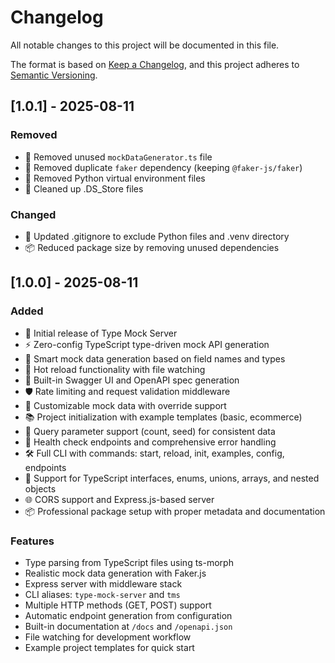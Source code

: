 # Changelog

All notable changes to this project will be documented in this file.

The format is based on [Keep a Changelog](https://keepachangelog.com/en/1.0.0/),
and this project adheres to [Semantic Versioning](https://semver.org/spec/v2.0.0.html).

## [1.0.1] - 2025-08-11

### Removed
- 🧹 Removed unused `mockDataGenerator.ts` file
- 🧹 Removed duplicate `faker` dependency (keeping `@faker-js/faker`)
- 🧹 Removed Python virtual environment files
- 🧹 Cleaned up .DS_Store files

### Changed
- 📝 Updated .gitignore to exclude Python files and .venv directory
- 📦 Reduced package size by removing unused dependencies

## [1.0.0] - 2025-08-11

### Added
- 🚀 Initial release of Type Mock Server
- ⚡ Zero-config TypeScript type-driven mock API generation
- 🎯 Smart mock data generation based on field names and types
- 🔄 Hot reload functionality with file watching
- 📖 Built-in Swagger UI and OpenAPI spec generation
- 🛡️ Rate limiting and request validation middleware
- 🎨 Customizable mock data with override support
- 📚 Project initialization with example templates (basic, ecommerce)
- 🎲 Query parameter support (count, seed) for consistent data
- 💚 Health check endpoints and comprehensive error handling
- 🛠️ Full CLI with commands: start, reload, init, examples, config, endpoints
- 📄 Support for TypeScript interfaces, enums, unions, arrays, and nested objects
- 🌐 CORS support and Express.js-based server
- 📦 Professional package setup with proper metadata and documentation

### Features
- Type parsing from TypeScript files using ts-morph
- Realistic mock data generation with Faker.js
- Express server with middleware stack
- CLI aliases: `type-mock-server` and `tms`
- Multiple HTTP methods (GET, POST) support
- Automatic endpoint generation from configuration
- Built-in documentation at `/docs` and `/openapi.json`
- File watching for development workflow
- Example project templates for quick start
